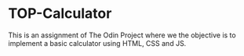 # TOP-Calculator
This is an assignment of The Odin Project where we the objective is to implement a basic calculator using HTML, CSS and JS.
